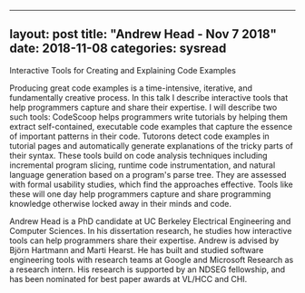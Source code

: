 
---
layout: post
title: "Andrew Head - Nov 7 2018"
date: 2018-11-08
categories: sysread
---

Interactive Tools for Creating and Explaining Code Examples


Producing great code examples is a time-intensive, iterative, and fundamentally creative process. In this talk I describe interactive tools that help programmers capture and share their expertise. I will describe two such tools: CodeScoop helps programmers write tutorials by helping them extract self-contained, executable code examples that capture the essence of important patterns in their code. Tutorons detect code examples in tutorial pages and automatically generate explanations of the tricky parts of their syntax. These tools build on code analysis techniques including incremental program slicing, runtime code instrumentation, and natural language generation based on a program's parse tree. They are assessed with formal usability studies, which find the approaches effective. Tools like these will one day help programmers capture and share programming knowledge otherwise locked away in their minds and code.

Andrew Head is a PhD candidate at UC Berkeley Electrical Engineering and Computer Sciences. In his dissertation research, he studies how interactive tools can help programmers share their expertise. Andrew is advised by Björn Hartmann and Marti Hearst. He has built and studied software engineering tools with research teams at Google and Microsoft Research as a research intern. His research is supported by an NDSEG fellowship, and has been nominated for best paper awards at VL/HCC and CHI.
